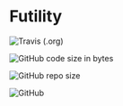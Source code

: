 # Futility

![Travis (.org)](https://img.shields.io/travis/smontgomery/futility.svg)

![GitHub code size in bytes](https://img.shields.io/github/languages/code-size/smontgomery/futility.svg)

![GitHub repo size](https://img.shields.io/github/repo-size/smontgomery/futility.svg)

![GitHub](https://img.shields.io/github/license/smontgomery/futility.svg)